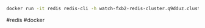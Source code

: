 ```bash
docker run -it redis redis-cli -h watch-fxb2-redis-cluster.q9dduz.clustercfg.use1.cache.amazonaws.com
```
#redis #docker
